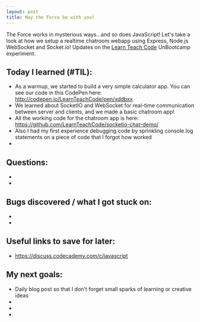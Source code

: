 ```yaml
---
layout: post
title: May the Force be with you!
---
```


The Force works in mysterious ways...and so does JavaScript!
Let's take a look at how we setup a realtime chatroom webapp
using Express, Node.js WebSocket and Socket.io!
Updates on the [Learn Teach Code](http://learnteachcode.org/) UnBootcamp experiment.

## Today I learned (#TIL):

- As a warmup, we started to build a very simple calculator app. You can see our code in this CodePen here\: http://codepen.io/LearnTeachCode/pen/xddbxx
- We learned about SocketIO and WebSocket for real-time communication between server and clients, and we made a basic chatroom app!
- All the working code for the chatroom app is here: https://github.com/LearnTeachCode/socketio-chat-demo/
- Also I had my first experience debugging code by sprinkling console.log statements on a piece of code that I forgot how worked
-


## Questions:

-
-

## Bugs discovered / what I got stuck on:

-
-

## Useful links to save for later:

- https://discuss.codecademy.com/c/javascript


## My next goals:

- Daily blog post so that I don't forget small sparks of learning or creative ideas
-
-
-
